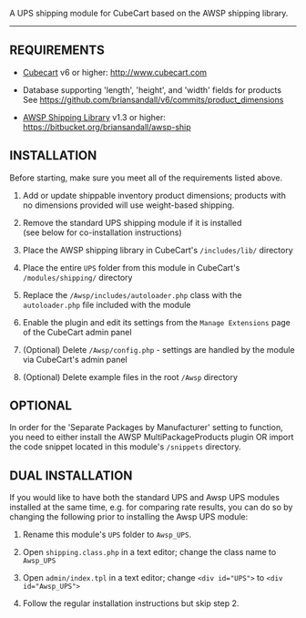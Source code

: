 A UPS shipping module for CubeCart based on the AWSP shipping library.

---

## REQUIREMENTS

* [Cubecart](http://www.cubecart.com) v6 or higher: http://www.cubecart.com

* Database supporting 'length', 'height', and 'width' fields for products  
	See https://github.com/briansandall/v6/commits/product_dimensions

* [AWSP Shipping Library](https://bitbucket.org/briansandall/awsp-ship) v1.3 or higher:  https://bitbucket.org/briansandall/awsp-ship

## INSTALLATION
Before starting, make sure you meet all of the requirements listed above.

1. Add or update shippable inventory product dimensions; products with no dimensions provided will use weight-based shipping.

2. Remove the standard UPS shipping module if it is installed  
	(see below for co-installation instructions)

3. Place the AWSP shipping library in CubeCart's `/includes/lib/` directory

4. Place the entire `UPS` folder from this module in CubeCart's `/modules/shipping/` directory

5. Replace the `/Awsp/includes/autoloader.php` class with the `autoloader.php` file included with the module

6. Enable the plugin and edit its settings from the `Manage Extensions` page of the CubeCart admin panel

7. (Optional) Delete `/Awsp/config.php` - settings are handled by the module via CubeCart's admin panel

8. (Optional) Delete example files in the root `/Awsp` directory

## OPTIONAL

In order for the 'Separate Packages by Manufacturer' setting to function, you need to
either install the AWSP MultiPackageProducts plugin OR import the code snippet located
in this module's `/snippets` directory.

## DUAL INSTALLATION

If you would like to have both the standard UPS and Awsp UPS modules installed at the
same time, e.g. for comparing rate results, you can do so by changing the following
prior to installing the Awsp UPS module:

1. Rename this module's `UPS` folder to `Awsp_UPS`.

2. Open `shipping.class.php` in a text editor; change the class name to `Awsp_UPS`

3. Open `admin/index.tpl` in a text editor; change `<div id="UPS">` to `<div id="Awsp_UPS">`

4. Follow the regular installation instructions but skip step 2.
